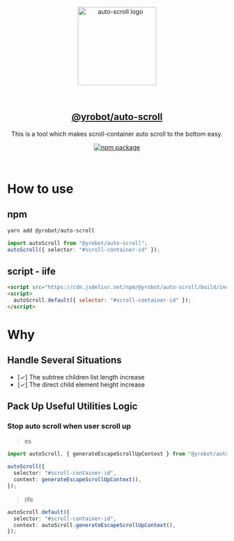 <p align="center">
  <a href="https://github.com/Yrobot/auto-scroll" target="_blank" rel="noopener noreferrer">
    <img width="180" src="https://images.yrobot.top/2024-01-04/auto-scroll-09-59-45.svg" alt="auto-scroll logo">
  </a>
</p>
<br/>
<h2 align="center">
  <a href="https://github.com/Yrobot/auto-scroll">@yrobot/auto-scroll</a>
</h2>
<p align="center">
 This is a tool which makes scroll-container auto scroll to the bottom easy.
</p>
<p align="center">
  <a href="https://www.npmjs.com/package/@yrobot/auto-scroll"><img src="https://img.shields.io/npm/v/@yrobot/auto-scroll.svg" alt="npm package"></a>
</p>
<br/>

# How to use

## npm

```bash
yarn add @yrobot/auto-scroll
```

```ts
import autoScroll from "@yrobot/auto-scroll";
autoScroll({ selector: "#scroll-container-id" });
```

## script - iife

```html
<script src="https://cdn.jsdelivr.net/npm/@yrobot/auto-scroll/build/index.iife.js"></script>
<script>
  autoScroll.default({ selector: "#scroll-container-id" });
</script>
```

# Why

## Handle Several Situations

- [✓] The subtree children list length increase
- [✓] The direct child element height increase

## Pack Up Useful Utilities Logic

### Stop auto scroll when user scroll up

> es

```ts
import autoScroll, { generateEscapeScrollUpContext } from "@yrobot/auto-scroll";

autoScroll({
  selector: "#scroll-container-id",
  context: generateEscapeScrollUpContext(),
});
```

> iife

```ts
autoScroll.default({
  selector: "#scroll-container-id",
  context: autoScroll.generateEscapeScrollUpContext(),
});
```
